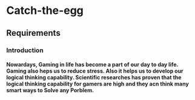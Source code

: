 # Catch-the-egg

## Requirements

### Introduction
####   Nowardays, Gaming in life has become a part of our day to day life. Gaming also heps us to reduce stress. Also it helps us to develop our logical thinking capability. Scientific researches has proven that the logical thinking capability for gamers are high and they acn think many smart ways to Solve any Porblem. 
